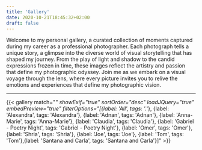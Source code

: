 ```yaml
---
title: 'Gallery'
date: 2020-10-21T18:45:32+02:00
draft: false
---
```


<style>
img {
    box-shadow: inset 10px 10px 60px #fff !important;
    -moz-border-radius:25px !important;
    border-radius:10px !important;
}

.justified-gallery-filterbar button {
    padding: 6px !important;
    border: 1px solid #fff !important;
    border-radius: 5px !important;
    background-color: white !important;
    font-weight: bold !important;
    color: #000  !important;
    line-height: 1em !important;
}
</style>

Welcome to my personal gallery, a curated collection of moments captured during my career as a professional photographer. Each photograph tells a unique story, a glimpse into the diverse world of visual storytelling that has shaped my journey. From the play of light and shadow to the candid expressions frozen in time, these images reflect the artistry and passion that define my photographic odyssey. Join me as we embark on a visual voyage through the lens, where every picture invites you to relive the emotions and experiences that define my photographic vision.

---

{{< gallery match="*" showExif="true" sortOrder="desc" loadJQuery="true" embedPreview="true" filterOptions="[{label: 'All', tags: '.*'}, {label: 'Alexandra', tags: 'Alexandra'}, {label: 'Adnan', tags: 'Adnan'}, {label: 'Anna-Marie', tags: 'Anna-Marie'}, {label: 'Claudia', tags: 'Claudia'}, {label: 'Gabriel - Poetry Night', tags: 'Gabriel - Poetry Night'}, {label: 'Omer', tags: 'Omer'}, {label: 'Shria', tags: 'Shria'}, {label: 'Joe', tags: 'Joe'}, {label: 'Tom', tags: 'Tom'},{label: 'Santana and Carla', tags: 'Santana and Carla'}]" >}}
